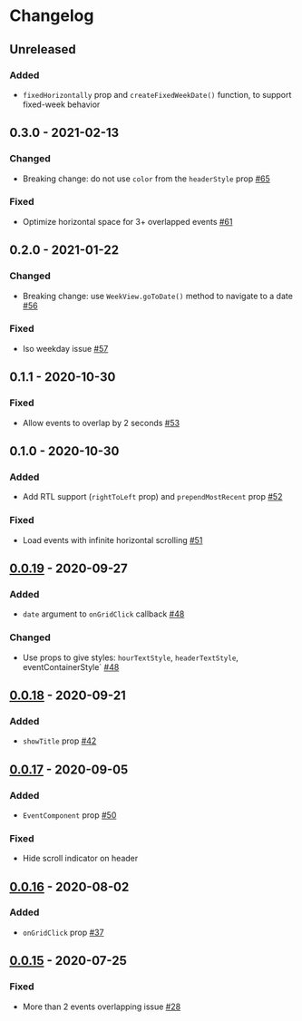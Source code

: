 # Changelog

## Unreleased
### Added
* `fixedHorizontally` prop and `createFixedWeekDate()` function, to support fixed-week behavior



## 0.3.0 - 2021-02-13
### Changed
* Breaking change: do not use `color` from the `headerStyle` prop [#65](https://github.com/hoangnm/react-native-week-view/pull/65)

### Fixed
* Optimize horizontal space for 3+ overlapped events [#61](https://github.com/hoangnm/react-native-week-view/pull/61)



## 0.2.0 - 2021-01-22
### Changed
* Breaking change: use `WeekView.goToDate()` method to navigate to a date [#56](https://github.com/hoangnm/react-native-week-view/pull/56)

### Fixed
* Iso weekday issue [#57](https://github.com/hoangnm/react-native-week-view/pull/57)




## 0.1.1 - 2020-10-30
### Fixed
* Allow events to overlap by 2 seconds [#53](https://github.com/hoangnm/react-native-week-view/pull/53)




## 0.1.0 - 2020-10-30
### Added
* Add RTL support (`rightToLeft` prop) and `prependMostRecent` prop [#52](https://github.com/hoangnm/react-native-week-view/pull/52)

### Fixed
* Load events with infinite horizontal scrolling [#51](https://github.com/hoangnm/react-native-week-view/pull/51)




## [0.0.19] - 2020-09-27
### Added
* `date` argument to `onGridClick` callback [#48](https://github.com/hoangnm/react-native-week-view/pull/48)

### Changed
* Use props to give styles: `hourTextStyle`, `headerTextStyle`, eventContainerStyle` [#48](https://github.com/hoangnm/react-native-week-view/pull/48)



## [0.0.18] - 2020-09-21
### Added
* `showTitle` prop [#42](https://github.com/hoangnm/react-native-week-view/pull/42)



## [0.0.17] - 2020-09-05
### Added
* `EventComponent` prop [#50](https://github.com/hoangnm/react-native-week-view/pull/50)

### Fixed
* Hide scroll indicator on header



## [0.0.16] - 2020-08-02
### Added
* `onGridClick` prop [#37](https://github.com/hoangnm/react-native-week-view/pull/37)


## [0.0.15] - 2020-07-25
### Fixed
* More than 2 events overlapping issue [#28](https://github.com/hoangnm/react-native-week-view/pull/28)



[0.0.19]: https://github.com/hoangnm/react-native-week-view/releases/tag/v0.0.19
[0.0.18]: https://github.com/hoangnm/react-native-week-view/releases/tag/v0.0.18
[0.0.17]: https://github.com/hoangnm/react-native-week-view/releases/tag/v0.0.17
[0.0.16]: https://github.com/hoangnm/react-native-week-view/releases/tag/v0.0.16
[0.0.15]: https://github.com/hoangnm/react-native-week-view/releases/tag/v0.0.15
